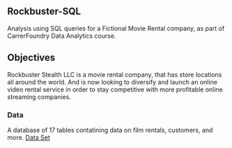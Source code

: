 ## Rockbuster-SQL
Analysis using SQL queries for a Fictional Movie Rental company, as part of CarrerFoundry Data Analytics course.

## Objectives
Rockbuster Stealth LLC is a movie rental company, that has store locations all around the world. And is now looking to diversify and launch an online video rental service in order to stay competitive with more profitable online streaming companies.
 
 ### Data
 A database of 17 tables contatining data on film rentals, customers, and more.
 [Data Set](http://www.postgresqltutorial.com/wp-content/uploads/2019/05/dvdrental.zip)

